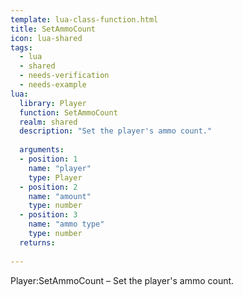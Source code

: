 ```yaml
---
template: lua-class-function.html
title: SetAmmoCount
icon: lua-shared
tags:
  - lua
  - shared
  - needs-verification
  - needs-example
lua:
  library: Player
  function: SetAmmoCount
  realm: shared
  description: "Set the player's ammo count."
  
  arguments:
  - position: 1
    name: "player"
    type: Player
  - position: 2
    name: "amount"
    type: number
  - position: 3
    name: "ammo type"
    type: number
  returns:
    
---
```


<div class="lua__search__keywords">
Player:SetAmmoCount &#x2013; Set the player's ammo count.
</div>
